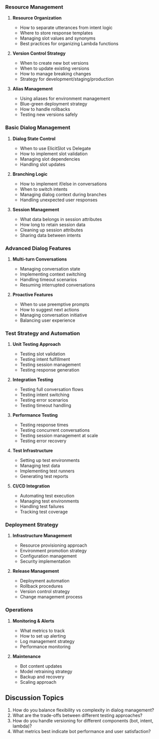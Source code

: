 ### Resource Management
1. **Resource Organization**
    - How to separate utterances from intent logic
    - Where to store response templates
    - Managing slot values and synonyms
    - Best practices for organizing Lambda functions

2. **Version Control Strategy**
    - When to create new bot versions
    - When to update existing versions
    - How to manage breaking changes
    - Strategy for development/staging/production

3. **Alias Management**
    - Using aliases for environment management
    - Blue-green deployment strategy
    - How to handle rollbacks
    - Testing new versions safely

### Basic Dialog Management
1. **Dialog State Control**
    - When to use ElicitSlot vs Delegate
    - How to implement slot validation
    - Managing slot dependencies
    - Handling slot updates

2. **Branching Logic**
    - How to implement if/else in conversations
    - When to switch intents
    - Managing dialog context during branches
    - Handling unexpected user responses

3. **Session Management**
    - What data belongs in session attributes
    - How long to retain session data
    - Cleaning up session attributes
    - Sharing data between intents

### Advanced Dialog Features
1. **Multi-turn Conversations**
    - Managing conversation state
    - Implementing context switching
    - Handling timeout scenarios
    - Resuming interrupted conversations

2. **Proactive Features**
    - When to use preemptive prompts
    - How to suggest next actions
    - Managing conversation initiative
    - Balancing user experience

### Test Strategy and Automation
1. **Unit Testing Approach**
    - Testing slot validation
    - Testing intent fulfillment
    - Testing session management
    - Testing response generation

2. **Integration Testing**
    - Testing full conversation flows
    - Testing intent switching
    - Testing error scenarios
    - Testing timeout handling

3. **Performance Testing**
    - Testing response times
    - Testing concurrent conversations
    - Testing session management at scale
    - Testing error recovery

4. **Test Infrastructure**
    - Setting up test environments
    - Managing test data
    - Implementing test runners
    - Generating test reports

5. **CI/CD Integration**
    - Automating test execution
    - Managing test environments
    - Handling test failures
    - Tracking test coverage

### Deployment Strategy
1. **Infrastructure Management**
    - Resource provisioning approach
    - Environment promotion strategy
    - Configuration management
    - Security implementation

2. **Release Management**
    - Deployment automation
    - Rollback procedures
    - Version control strategy
    - Change management process

### Operations
1. **Monitoring & Alerts**
    - What metrics to track
    - How to set up alerting
    - Log management strategy
    - Performance monitoring

2. **Maintenance**
    - Bot content updates
    - Model retraining strategy
    - Backup and recovery
    - Scaling approach


## Discussion Topics
1. How do you balance flexibility vs complexity in dialog management?
2. What are the trade-offs between different testing approaches?
3. How do you handle versioning for different components (bot, intent, lambda)?
4. What metrics best indicate bot performance and user satisfaction?